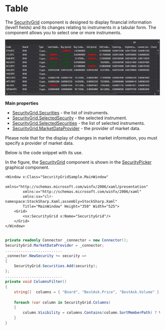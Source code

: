 # Table

The [SecurityGrid](xref:StockSharp.Xaml.SecurityGrid) component is designed to display financial information (level1 fields) and its changes relating to instruments in a tabular form. The component allows you to select one or more instruments. 

![GUI SecurityPicker2](../images/GUI_SecurityPicker2.png)

**Main properties**

- [SecurityGrid.Securities](xref:StockSharp.Xaml.SecurityGrid.Securities) \- the list of instruments.
- [SecurityGrid.SelectedSecurity](xref:StockSharp.Xaml.SecurityGrid.SelectedSecurity) \- the selected instrument.
- [SecurityGrid.SelectedSecurities](xref:StockSharp.Xaml.SecurityGrid.SelectedSecurities) \- the list of selected instruments.
- [SecurityGrid.MarketDataProvider](xref:StockSharp.Xaml.SecurityGrid.MarketDataProvider) \- the provider of market data.

Please note that for the display of changes in market information, you must specify a provider of market data. 

Below is the code snippet with its use. 

In the figure, the [SecurityGrid](xref:StockSharp.Xaml.SecurityGrid) component is shown in the [SecurityPicker](GuiSecurityPicker.md) graphical component. 

```xaml
<Window x:Class="SecurityGridSample.MainWindow"
        xmlns="http://schemas.microsoft.com/winfx/2006/xaml/presentation"
        xmlns:x="http://schemas.microsoft.com/winfx/2006/xaml"
        xmlns:sx="clr-namespace:StockSharp.Xaml;assembly=StockSharp.Xaml"
        Title="MainWindow" Height="350" Width="525">
    <Grid>
        <sx:SecurityGrid x:Name="SecurityGrid"/>
    </Grid>
</Window>
	  				
```
```cs
private readonly Connector _connector = new Connector();
SecurityGrid.MarketDataProvider = _connector;
..........................
_connector.NewSecurity += security =>
{
	SecurityGrid.Securities.Add(security);
};
..........................
private void ColumnsFilter()
{
	string[]  columns = { "Board", "BestAsk.Price", "BestAsk.Volume" };
	
	foreach (var column in SecurityGrid.Columns)
	{
		column.Visibility = columns.Contains(column.SortMemberPath) ? Visibility.Visible : Visibility.Collapsed;
	}
}
              
```
